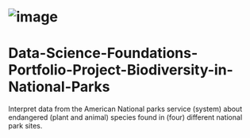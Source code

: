 # ![image](https://github.com/user-attachments/assets/7b5e0b22-b12e-487d-aa83-fb6965172df4) 
# Data-Science-Foundations-Portfolio-Project-Biodiversity-in-National-Parks
Interpret data from the American National parks service (system) about endangered (plant and animal) species found in (four) different national park sites.
